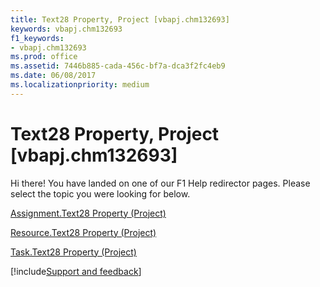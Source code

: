 ```yaml
---
title: Text28 Property, Project [vbapj.chm132693]
keywords: vbapj.chm132693
f1_keywords:
- vbapj.chm132693
ms.prod: office
ms.assetid: 7446b885-cada-456c-bf7a-dca3f2fc4eb9
ms.date: 06/08/2017
ms.localizationpriority: medium
---
```



# Text28 Property, Project [vbapj.chm132693]

Hi there! You have landed on one of our F1 Help redirector pages. Please select the topic you were looking for below.

[Assignment.Text28 Property (Project)](https://msdn.microsoft.com/library/70dd5ef5-d25b-4b9e-97d7-b894b1649242%28Office.15%29.aspx)

[Resource.Text28 Property (Project)](https://msdn.microsoft.com/library/37e24f89-de3a-5bb8-5ad1-2fe34339a935%28Office.15%29.aspx)

[Task.Text28 Property (Project)](https://msdn.microsoft.com/library/467c1f85-0c75-19ac-38d0-4a9f4342bc20%28Office.15%29.aspx)

[!include[Support and feedback](~/includes/feedback-boilerplate.md)]